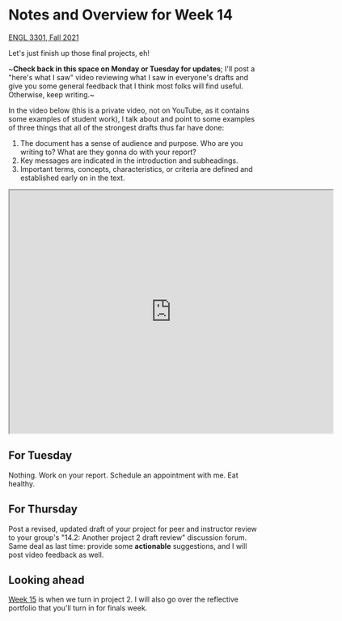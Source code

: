 # Notes and Overview for Week 14
[ENGL 3301, Fall 2021](../calendar.html)

Let's just finish up those final projects, eh!

~**Check back in this space on Monday or Tuesday for updates**; I'll post a "here's what I saw" video reviewing what I saw in everyone's drafts and give you some general feedback that I think most folks will find useful. Otherwise, keep writing.~

In the video below (this is a private video, not on YouTube, as it contains some examples of student work), I talk about and point to some examples of three things that all of the strongest drafts thus far have done:

1. The document has a sense of audience and purpose. Who are you writing to? What are they gonna do with your report?
2. Key messages are indicated in the introduction and subheadings.
3. Important terms, concepts, characteristics, or criteria are defined and established early on in the text.

<iframe src="https://drive.google.com/file/d/1kHEzvoYfJz8QCSdtZsYh5_NmKClfxNhu/preview" width="640" height="480"></iframe>


## For Tuesday

Nothing. Work on your report. Schedule an appointment with me. Eat healthy.

## For Thursday

Post a revised, updated draft of your project for peer and instructor review to your group's "14.2: Another project 2 draft review" discussion forum. Same deal as last time: provide some **actionable** suggestions, and I will post video feedback as well.

## Looking ahead

[Week 15](week-15-notes) is when we turn in project 2. I will also go over the reflective portfolio that you'll turn in for finals week.
